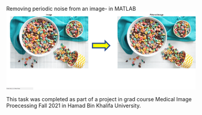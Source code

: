 Removing periodic noise from an image- in MATLAB
![alt text](https://github.com/rayyanAhmed105/mini_projects/blob/main/Image_Frequency_Filter/Periodic_Noise_Filtering_Project.png?raw=true)

This task was completed as part of a project in grad course Medical Image Proecessing Fall 2021 in Hamad Bin Khalifa University.  
